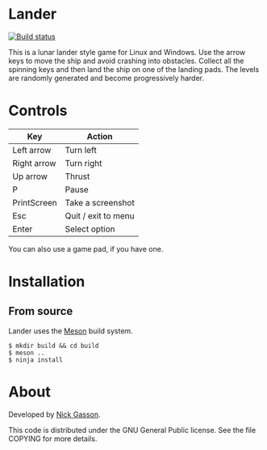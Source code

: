 # Lander

[![Build status](https://ci.appveyor.com/api/projects/status/jgav1m9w56s6h3u2?svg=true)](https://ci.appveyor.com/project/nickg72247/lander)

This is a lunar lander style game for Linux and Windows. Use the arrow
keys to move the ship and avoid crashing into obstacles. Collect all the
spinning keys and then land the ship on one of the landing pads. The
levels are randomly generated and become progressively harder.

# Controls

| Key          | Action              |
|--------------|---------------------|
| Left arrow   | Turn left           |
| Right arrow  | Turn right          |
| Up arrow     | Thrust              |
| P            | Pause               |
| PrintScreen  | Take a screenshot   |
| Esc          | Quit / exit to menu |
| Enter        | Select option       |

You can also use a game pad, if you have one.

# Installation

## From source

Lander uses the [Meson](https://mesonbuild.com/) build system. 

    $ mkdir build && cd build
    $ meson ..
    $ ninja install

# About

Developed by [Nick Gasson](mailto:nick+github@nickg.me.uk).

This code is distributed under the GNU General Public license. See the
file COPYING for more details.
